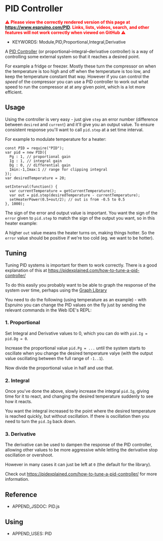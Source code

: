 <!--- Copyright (c) 2024 Gordon Williams. See the file LICENSE for copying permission. -->
PID Controller
===============

<span style="color:red">:warning: **Please view the correctly rendered version of this page at https://www.espruino.com/PID. Links, lists, videos, search, and other features will not work correctly when viewed on GitHub** :warning:</span>

* KEYWORDS: Module,PID,Proportional,Integral,Derivative

A [PID Controller](https://en.wikipedia.org/wiki/Proportional%E2%80%93integral%E2%80%93derivative_controller) (or
proportional–integral–derivative controller) is a way of controlling some external system so that it reaches
a desired point.

For example a fridge or freezer. Mostly these turn the compressor on when the temperature is too high
and off when the temperature is too low, and keep the temperature constant that way. However if you can
control the *speed* of the compressor you can use a PID controller to work out what speed to run
the compressor at at any given point, which is a lot more efficient.

Usage
------

Using the controller is very easy - just give `step` an error number (difference between
`desired` and `current`) and it'll give you an output value. To ensure consistent
response you'll want to call `pid.step` at a set time interval.

For example to modulate temperature for a heater:

```JS
const PID = require("PID");
var pid = new PID({
  Pg : 1, // proportional gain
  Ig : 1, // integral gain
  Dg : 0, // differential gain
  Imin:-1,Imax:1 // range for clipping integral
});
var desiredTemperature = 20;

setInterval(function() {
  var currentTemperature = getCurrentTemperature();
  var out = pid.step(desiredTemperature - currentTemperature);
  setHeaterPower(0.5+out/2); // out is from -0.5 to 0.5
}, 1000);
```

The sign of the error and output value is important.
You want the sign of the `error` given to `pid.step` to match
the sign of the output you want, so in this heater example:

A higher `out` value means the heater turns on, making things hotter.
So the `error` value should be positive if we're too cold (eg.
we want to be hotter).

Tuning
------

Tuning PID systems is important for them to work correctly. There is a
good explanation of this at https://pidexplained.com/how-to-tune-a-pid-controller/

To do this easily you probably want to be able to graph the response of the
system over time, perhaps using the [Graph Library](/graph)

You need to do the following (using temperature as an example) - with Espruino
you can change the PID values on the fly just by sending the relevant commands
in the Web IDE's REPL:

### 1. Proportional

Set Integral and Derivative values to 0, which you can do with `pid.Ig = pid.Dg = 0`.

Increase the proportional value `pid.Pg = ...` until the system starts to oscillate
when you change the desired temperature valye (with the output value oscillating between the full range of `-1..1`).

Now divide the proportional value in half and use that.

### 2. Integral

Once you've done the above, slowly increase the integral `pid.Ig`,
giving time for it to react, and changing the desired
temperature suddenly to see how it reacts.

You want the integral increased to the point where the
desired temperature is reached quickly, but without oscillation.
If there is oscillation then you need to turn the `pid.Ig` back down.

### 3. Derivative

The derivative can be used to dampen the response of the PID controller,
allowing other values to be more aggressive while letting the derivative
stop oscillation or overshoot.

However in many cases it can just be left at `0` (the default for the library).

Check out https://pidexplained.com/how-to-tune-a-pid-controller/ for more information.


Reference
----------

* APPEND_JSDOC: PID.js

Using
-----

* APPEND_USES: PID

